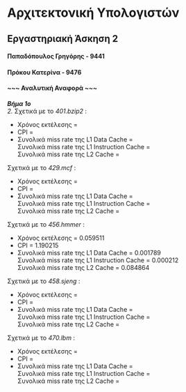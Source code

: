 # Αρχιτεκτονική Υπολογιστών 
## Εργαστηριακή Άσκηση 2
#### Παπαδόπουλος Γρηγόρης - 9441
#### Πρόκου Κατερίνα - 9476
#### ~~~ Αναλυτική Αναφορά ~~~   
***Βήμα 1ο***  
_2._  Σχετικά με το _401.bzip2_ :  
* Χρόνος εκτέλεσης = 
* CPI =  
* Συνολικά miss rate της L1 Data Cache =  
Συνολικά miss rate της L1 Instruction Cache =    
Συνολικά miss rate της L2 Cache =  

Σχετικά με το _429.mcf_ :  
* Χρόνος εκτέλεσης =  
* CPI =    
* Συνολικά miss rate της L1 Data Cache =  
Συνολικά miss rate της L1 Instruction Cache =    
Συνολικά miss rate της L2 Cache =   

Σχετικά με το _456.hmmer_ :  
* Χρόνος εκτέλεσης = 0.059511  
* CPI = 1.190215  
* Συνολικά miss rate της L1 Data Cache = 0.001789  
Συνολικά miss rate της L1 Instruction Cache = 0.000212  
Συνολικά miss rate της L2 Cache = 0.084864  

Σχετικά με το _458.sjeng_ :  
* Χρόνος εκτέλεσης =  
* CPI =   
* Συνολικά miss rate της L1 Data Cache =    
Συνολικά miss rate της L1 Instruction Cache =    
Συνολικά miss rate της L2 Cache =   

Σχετικά με το _470.lbm_ :   
* Χρόνος εκτέλεσης =  
* CPI =    
* Συνολικά miss rate της L1 Data Cache =    
Συνολικά miss rate της L1 Instruction Cache =     
Συνολικά miss rate της L2 Cache = 
